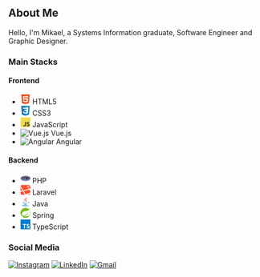 ## About Me

Hello, I'm Mikael, a Systems Information graduate, Software Engineer and Graphic Designer.

### Main Stacks

#### Frontend
- <img src="https://raw.githubusercontent.com/devicons/devicon/master/icons/html5/html5-original.svg" alt="HTML5" width="20" height="20"/> HTML5
- <img src="https://raw.githubusercontent.com/devicons/devicon/master/icons/css3/css3-original.svg" alt="CSS3" width="20" height="20"/> CSS3
- <img src="https://raw.githubusercontent.com/devicons/devicon/master/icons/javascript/javascript-original.svg" alt="JavaScript" width="20" height="20"/> JavaScript
- <img src="https://vuejs.org/images/logo.png" alt="Vue.js" width="20" height="20"/> Vue.js
- <img src="https://angular.io/assets/images/logos/angular/angular.png" alt="Angular" width="20" height="20"/> Angular

#### Backend
- <img src="https://raw.githubusercontent.com/devicons/devicon/master/icons/php/php-original.svg" alt="PHP" width="20" height="20"/> PHP
- <img src="https://raw.githubusercontent.com/devicons/devicon/master/icons/laravel/laravel-plain.svg" alt="Laravel" width="20" height="20"/> Laravel
- <img src="https://raw.githubusercontent.com/devicons/devicon/master/icons/java/java-original.svg" alt="Java" width="20" height="20"/> Java
- <img src="https://raw.githubusercontent.com/devicons/devicon/master/icons/spring/spring-original.svg" alt="Spring" width="20" height="20"/> Spring
- <img src="https://raw.githubusercontent.com/devicons/devicon/master/icons/typescript/typescript-original.svg" alt="TypeScript" width="20" height="20"/> TypeScript

### Social Media

[![Instagram](https://img.shields.io/badge/Instagram-@mikael.botassi-blue?style=for-the-badge&logo=instagram)](https://www.instagram.com/mikael.botassi/)
[![LinkedIn](https://img.shields.io/badge/LinkedIn-Mikael%20Botassi%20de%20Oliveira-blue?style=for-the-badge&logo=linkedin)](https://www.linkedin.com/in/mikael-botassi-de-oliveira-bb5030218/)
[![Gmail](https://img.shields.io/badge/Gmail-mikaelbotassi%40gmail.com-red?style=for-the-badge&logo=gmail)](mailto:mikaelbotassi@gmail.com)
